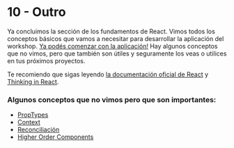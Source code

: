 # 10 - Outro

Ya concluimos la sección de los fundamentos de React. Vimos todos los conceptos básicos que vamos a necesitar para desarrollar la aplicación del workshop. [Ya podés comenzar con la aplicación!](../pensando-en-react/00-intro.md) Hay algunos conceptos que no vimos, pero que también son útiles y seguramente los veas o utilices en tus próximos proyectos.

Te recomiendo que sigas leyendo [la documentación oficial de React](https://facebook.github.io/react/docs) y [Thinking in React](https://facebook.github.io/react/docs/thinking-in-react.html). 

### Algunos conceptos que no vimos pero que son importantes:
* [PropTypes](https://facebook.github.io/react/docs/typechecking-with-proptypes.html)
* [Context](https://facebook.github.io/react/docs/context.html)
* [Reconciliación](https://facebook.github.io/react/docs/reconciliation.html)
* [Higher Order Components](https://facebook.github.io/react/docs/higher-order-components.html)